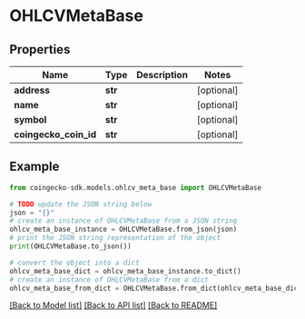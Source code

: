 # OHLCVMetaBase


## Properties

Name | Type | Description | Notes
------------ | ------------- | ------------- | -------------
**address** | **str** |  | [optional] 
**name** | **str** |  | [optional] 
**symbol** | **str** |  | [optional] 
**coingecko_coin_id** | **str** |  | [optional] 

## Example

```python
from coingecko-sdk.models.ohlcv_meta_base import OHLCVMetaBase

# TODO update the JSON string below
json = "{}"
# create an instance of OHLCVMetaBase from a JSON string
ohlcv_meta_base_instance = OHLCVMetaBase.from_json(json)
# print the JSON string representation of the object
print(OHLCVMetaBase.to_json())

# convert the object into a dict
ohlcv_meta_base_dict = ohlcv_meta_base_instance.to_dict()
# create an instance of OHLCVMetaBase from a dict
ohlcv_meta_base_from_dict = OHLCVMetaBase.from_dict(ohlcv_meta_base_dict)
```
[[Back to Model list]](../README.md#documentation-for-models) [[Back to API list]](../README.md#documentation-for-api-endpoints) [[Back to README]](../README.md)


